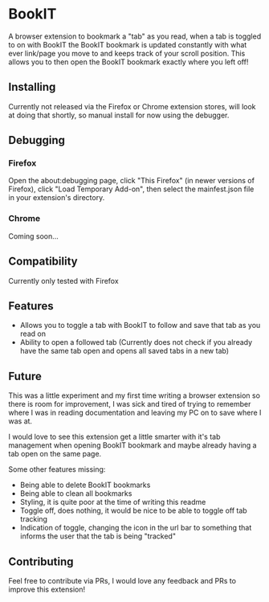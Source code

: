 # BookIT

A browser extension to bookmark a "tab" as you read, when a tab is toggled to on with BookIT the BookIT bookmark is updated constantly with what ever link/page you move to and keeps track of your scroll position. This allows you to then open the BookIT bookmark exactly where you left off!

## Installing

Currently not released via the Firefox or Chrome extension stores, will look at doing that shortly, so manual install for now using the debugger.

## Debugging

### Firefox
Open the about:debugging page, click "This Firefox" (in newer versions of Firefox), click "Load Temporary Add-on", then select the mainfest.json file in your extension's directory.

### Chrome
Coming soon...

## Compatibility

Currently only tested with Firefox

## Features

* Allows you to toggle a tab with BookIT to follow and save that tab as you read on
* Ability to open a followed tab (Currently does not check if you already have the same tab open and opens all saved tabs in a new tab)

## Future

This was a little experiment and my first time writing a browser extension so there is room for improvement, I was sick and tired of trying to remember where I was in reading documentation and leaving my PC on to save where I was at.

I would love to see this extension get a little smarter with it's tab management when opening BookIT bookmark and maybe already having a tab open on the same page.

Some other features missing:

* Being able to delete BookIT bookmarks
* Being able to clean all bookmarks
* Styling, it is quite poor at the time of writing this readme
* Toggle off, does nothing, it would be nice to be able to toggle off tab tracking
* Indication of toggle, changing the icon in the url bar to something that informs the user that the tab is being "tracked"

## Contributing

Feel free to contribute via PRs, I would love any feedback and PRs to improve this extension!